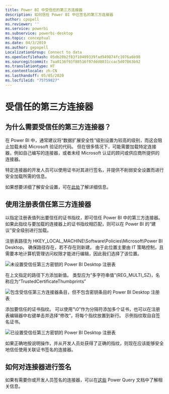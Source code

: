 ```yaml
---
title: Power BI 中受信任的第三方连接器
description: 如何信任 Power BI 中已签名的第三方连接器
author: cpopell
ms.reviewer: ''
ms.service: powerbi
ms.subservice: powerbi-desktop
ms.topic: conceptual
ms.date: 04/3/2019
ms.author: gepopell
LocalizationGroup: Connect to data
ms.openlocfilehash: 05db20b2f83f10409339fad949874fc1076a6b98
ms.sourcegitcommit: 7aa0136f93f88516f97ddd8031ccac5d07863b92
ms.translationtype: HT
ms.contentlocale: zh-CN
ms.lasthandoff: 05/05/2020
ms.locfileid: "75759827"
---
```

# <a name="trusted-third-party-connectors"></a>受信任的第三方连接器

## <a name="why-do-you-need-trusted-third-party-connectors"></a>为什么需要受信任的第三方连接器？

在 Power BI 中，通常建议将“数据扩展安全性”级别设置为较高的级别，而这会阻止加载未经 Microsoft 验证的代码。 但在很多情况下，可能需要加载特定连接器，例如自己编写的连接器，或者未经 Microsoft 认证的顾问或供应商所提供的连接器。

特定连接器的开发人员可以使用证书对其进行签名，并提供不削弱安全设置而进行安全加载所需的信息。

如果想要详细了解安全设置，可在[此处](https://docs.microsoft.com/power-bi/desktop-connector-extensibility)了解详细信息。

## <a name="using-the-registry-to-trust-third-party-connectors"></a>使用注册表信任第三方连接器

以指定注册表值列出要信任的证书指纹，即可信任 Power BI 中的第三方连接器。 如果此指纹与要加载的连接器上的证书指纹相匹配，则可以在 Power BI 的“建议”安全级别进行加载。 

注册表路径为 HKEY_LOCAL_MACHINE\Software\Policies\Microsoft\Power BI Desktop。 确保路径存在，若不存在则新建。 由于此位置主要由 IT 策略控制，且需要本地计算机管理访问权限才能进行编辑，因此我们选择了该位置。 

![未设置受信任第三方密钥的 Power BI Desktop 注册表](media/desktop-trusted-third-party-connectors/desktoptrustedthird1.png)

在上文指定的路径下方添加新值。 类型应为“多字符串值”(REG_MULTI_SZ)，名称应为“TrustedCertificateThumbprints” 

![包含受信任第三方连接器条目，但不包含密钥条目的 Power BI Desktop 注册表](media/desktop-trusted-third-party-connectors/desktoptrustedthird2.png)

添加要信任的证书指纹。 可以使用“\0”作为分隔符添加多个证书，也可以在注册表编辑器中右键单击并选择“修改”，将每个指纹放置到新行。 示例指纹取自自签名证书。 

 ![已设置受信任第三方密钥的 Power BI Desktop 注册表](media/desktop-trusted-third-party-connectors/desktoptrustedthird3.png)

如果正确地按说明操作，并从开发人员处获得了正确的指纹，则现在应该能够安全地信任使用关联证书签名的连接器。

## <a name="how-to-sign-connectors"></a>如何对连接器进行签名

如果有需要你或开发人员签名的连接器，可以在[这些](https://docs.microsoft.com/power-query/handlingconnectorsigning) Power Query 文档中了解相关信息。
